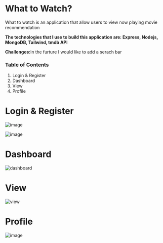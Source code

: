 <h1>What to Watch?</h1>

<p>What to watch is an application that allow users to view now playing movie recommendation</p>

<p><b>The technologies that I use to build this application are: Express, Nodejs, MongoDB, Tailwind, tmdb API</b></p>

<p><b>Challenges:</b>In the furture I would like to add a serach bar</p>

<h3>Table of Contents</h3>

<ol>
    <li>Login & Register</li>
    <li>Dashboard</li>
    <li>View</li>
    <li>Profile</li>
</ol>

<h1>Login & Register</h1>

![image](https://user-images.githubusercontent.com/86845092/147963068-4be80ef0-037a-47ea-a686-29965bf055a6.png)

![image](https://user-images.githubusercontent.com/86845092/147963659-465500ad-4eac-4b1a-baed-3607c648689f.png)

<h1>Dashboard</h1>

![dashboard](https://user-images.githubusercontent.com/86845092/161869650-8ba56ead-c708-4316-8980-3da04587fd43.PNG)

<h1>View</h1>

![view](https://user-images.githubusercontent.com/86845092/161870092-c560fe5f-b342-4c18-ad7e-035af0c31ccf.PNG)

<h1>Profile</h1>

![image](https://user-images.githubusercontent.com/86845092/161870366-3e8634c3-9e3b-4273-bd07-b8690a5dacbb.png)
